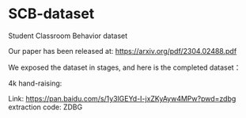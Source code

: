 # SCB-dataset
Student Classroom Behavior dataset 

Our paper has been released at: https://arxiv.org/pdf/2304.02488.pdf

We exposed the dataset in stages, and here is the completed dataset：

4k hand-raising:

Link: https://pan.baidu.com/s/1y3lGEYd-I-jxZKyAyw4MPw?pwd=zdbg extraction code: ZDBG


